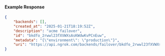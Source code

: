 <!-- Code generated for API Clients. DO NOT EDIT. -->

#### Example Response

```json
{
	"backends": [],
	"created_at": "2025-01-21T18:19:52Z",
	"description": "acme failover",
	"id": "bkdfo_2rwwl23fXVWXsAsKWdwKvPCnEuw",
	"metadata": "{\"environment\": \"production\"}",
	"uri": "https://api.ngrok.com/backends/failover/bkdfo_2rwwl23fXVWXsAsKWdwKvPCnEuw"
}
```
